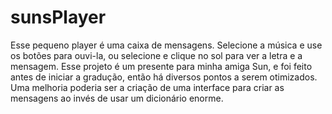 # sunsPlayer
Esse pequeno player é uma caixa de mensagens. Selecione a música e use os botões para ouvi-la, ou selecione e clique no sol para ver a letra e a mensagem.
Esse projeto é um presente para minha amiga Sun, e foi feito antes de iniciar a gradução, então há diversos pontos a serem otimizados. Uma melhoria poderia ser a criação de uma interface para criar as mensagens ao invés de usar um dicionário enorme.
